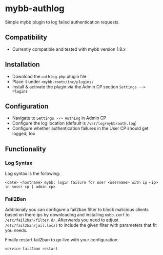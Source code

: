 # mybb-authlog

Simple mybb plugin to log failed authentication requests.

## Compatibility

- Currently compatible and tested with mybb version 1.8.x

## Installation

- Download the `authlog.php` plugin file
- Place it under `<mybb-root>/inc/plugins/`
- Install & activate the plugin via the Admin CP section `Settings --> Plugins`

## Configuration

- Navigate to `Settings --> AuthLog` in Admin CP
- Configure the log location (default is `/var/log/mybb/auth.log`)
- Configure whether authentication failures in the User CP should get logged, too

## Functionality

### Log Syntax

Log syntax is the following:

`<date> <hostname> mybb: login failure for user <username> with ip <ip> in <user cp | admin cp>`

### Fail2Ban

Additionaly you can configure a fail2ban filter to block malicious clients based on there ips by downloading and installing `mybb.conf` to `/etc/fail2ban/filter.d/`. Afterwards you need to adjust `/etc/fail2ban/jail.local` to include the given filter with parameters that fit you needs.

Finally restart fail2ban to go live with your configuration: 

`service fail2ban restart`

